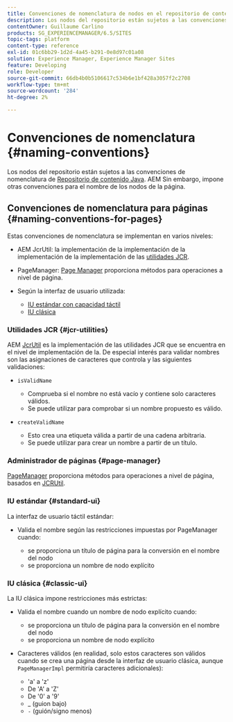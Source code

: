 ```yaml
---
title: Convenciones de nomenclatura de nodos en el repositorio de contenido Java
description: Los nodos del repositorio están sujetos a las convenciones de nomenclatura del repositorio de contenido de Java
contentOwner: Guillaume Carlino
products: SG_EXPERIENCEMANAGER/6.5/SITES
topic-tags: platform
content-type: reference
exl-id: 01c6bb29-1d2d-4a45-b291-0e8d97c01a08
solution: Experience Manager, Experience Manager Sites
feature: Developing
role: Developer
source-git-commit: 66db4b0b5106617c534b6e1bf428a3057f2c2708
workflow-type: tm+mt
source-wordcount: '284'
ht-degree: 2%

---
```


# Convenciones de nomenclatura {#naming-conventions}

Los nodos del repositorio están sujetos a las convenciones de nomenclatura de [Repositorio de contenido Java](/help/sites-developing/the-basics.md#java-content-repository). AEM Sin embargo, impone otras convenciones para el nombre de los nodos de la página.

## Convenciones de nomenclatura para páginas {#naming-conventions-for-pages}

Estas convenciones de nomenclatura se implementan en varios niveles:

* AEM JcrUtil: la implementación de la implementación de la implementación de la implementación de las [utilidades JCR](#jcr-utilities).
* PageManager: [Page Manager](#page-manager) proporciona métodos para operaciones a nivel de página.
* Según la interfaz de usuario utilizada:

   * [IU estándar con capacidad táctil](#standard-ui)
   * [IU clásica](#classic-ui)

### Utilidades JCR {#jcr-utilities}

AEM [JcrUtil](https://helpx.adobe.com/experience-manager/6-5/sites/developing/using/reference-materials/javadoc/index.html?com/day/cq/commons/jcr/JcrUtil.html) es la implementación de las utilidades JCR que se encuentra en el nivel de implementación de la. De especial interés para validar nombres son las asignaciones de caracteres que controla y las siguientes validaciones:

* `isValidName`

   * Comprueba si el nombre no está vacío y contiene solo caracteres válidos.
   * Se puede utilizar para comprobar si un nombre propuesto es válido.

* `createValidName`

   * Esto crea una etiqueta válida a partir de una cadena arbitraria.
   * Se puede utilizar para crear un nombre a partir de un título.

### Administrador de páginas {#page-manager}

[PageManager](https://helpx.adobe.com/experience-manager/6-5/sites/developing/using/reference-materials/javadoc/com/day/cq/wcm/api/PageManager.html) proporciona métodos para operaciones a nivel de página, basados en [JCRUtil](#jcr-utilities).

### IU estándar {#standard-ui}

La interfaz de usuario táctil estándar:

* Valida el nombre según las restricciones impuestas por PageManager cuando:

   * se proporciona un título de página para la conversión en el nombre del nodo
   * se proporciona un nombre de nodo explícito

### IU clásica {#classic-ui}

La IU clásica impone restricciones más estrictas:

* Valida el nombre cuando un nombre de nodo explícito cuando:

   * se proporciona un título de página para la conversión en el nombre del nodo
   * se proporciona un nombre de nodo explícito

* Caracteres válidos (en realidad, solo estos caracteres son válidos cuando se crea una página desde la interfaz de usuario clásica, aunque `PageManagerImpl` permitiría caracteres adicionales):

   * &#39;a&#39; a &#39;z&#39;
   * De &#39;A&#39; a &#39;Z&#39;
   * De &#39;0&#39; a &#39;9&#39;
   * _ (guion bajo)
   * `-` (guión/signo menos)
